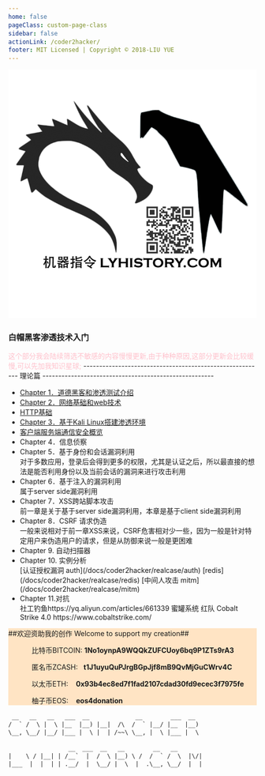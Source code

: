 ```yaml
---
home: false
pageClass: custom-page-class
sidebar: false
actionLink: /coder2hacker/
footer: MIT Licensed | Copyright © 2018-LIU YUE
---
```


<img class="header" src="/docs/docs_image/coder2hacker/kali.png"/>

<div>
	<h3>白帽黑客渗透技术入门</h3>
	<span style="color:pink;">这个部分我会陆续筛选不敏感的内容慢慢更新,由于种种原因,这部分更新会比较缓慢,可以先加我知识星球;</span>
    <span>
        ------------------------------------------------------
        --- 理论篇
        ------------------------------------------------------
    </span>
	<ul>
		<li><a href="/docs/coder2hacker/ch1_intro">Chapter 1．道德黑客和渗透测试介绍</a></li>
		<li><a href="/docs/coder2hacker/ch2_web">Chapter 2．网络基础和web技术</a></li>
        <li><a href="/docs/coder2hacker/basics_http">HTTP基础</a></li>
		<li><a href="/docs/coder2hacker/ch3_kali&targets">Chapter 3．基于Kali Linux搭建渗透环境</a></li>
		<li><a href="/docs/coder2hacker/overview_security_client2server">客户端服务端通信安全概览</a></li>
		<li>Chapter 4．信息侦察</li>
		<li>Chapter 5．基于身份和会话漏洞利用</li>
		对于多数应用，登录后会得到更多的权限，尤其是认证之后，所以最直接的想法是能否利用身份以及当前会话的漏洞来进行攻击利用
		<li>Chapter 6．基于注入的漏洞利用</li>
		属于server side漏洞利用
		<li>Chapter 7．XSS跨站脚本攻击</li>
		前一章是关于基于server side漏洞利用，本章是基于client side漏洞利用
		<li>Chapter 8．CSRF 请求伪造</li>
		一般来说相对于前一章XSS来说，CSRF危害相对少一些，因为一般是针对特定用户来伪造用户的请求，但是从防御来说一般是更困难
		<li>Chapter 9. 自动扫描器</li>
		<li>Chapter 10. 实例分析</li>
		[认证授权漏洞 auth](/docs/coder2hacker/realcase/auth)
        [redis](/docs/coder2hacker/realcase/redis)
        [中间人攻击 mitm](/docs/coder2hacker/realcase/mitm)
		<li>Chapter 11.对抗</li>
		社工钓鱼https://yq.aliyun.com/articles/661339
		蜜罐系统
		红队 Cobalt Strike 4.0 https://www.cobaltstrike.com/
	</ul>
</div>



<div style="background-color:bisque;">
	<span>##欢迎资助我的创作 Welcome to support my creation##</span>
	<ul>
		<ol>比特币BITCOIN:&nbsp;<strong>1No1oynpA9WQQkZUFCUoy6bq9P1ZTs9rA3</strong></ol>
		<ol>匿名币ZCASH:&nbsp;&nbsp;&nbsp;<strong>t1J1uyuQuPJrgBGpJjf8mB9QvMjGuCWrv4C</strong></ol>
		<ol>以太币ETH:&nbsp;&nbsp;&nbsp;&nbsp;<strong>0x93b4ec8ed7f1fad2107cdad30fd9ecec3f7975fe</strong></ol>
		<ol>柚子币EOS:&nbsp;&nbsp;&nbsp;&nbsp;<strong>eos4donation</strong></ol>
	</ul>
</div>


```
 __   __   __   ___  __             __        ___  __   
/  ` /  \ |  \ |__  |__) |__|  /\  /  ` |__/ |__  |__)  
\__, \__/ |__/ |___ |  \ |  | /~~\ \__, |  \ |___ |  \  
                                                        
                 __  ___  __   __        __   __        
|    \ / |__| | /__`  |  /  \ |__) \ /  /  ` /  \  |\/| 
|___  |  |  | | .__/  |  \__/ |  \  |  .\__, \__/  |  | 
                                                        
```



